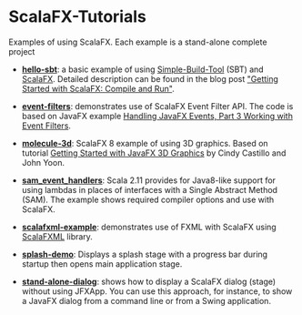 ScalaFX-Tutorials
=================

Examples of using ScalaFX. Each example is a stand-alone complete project

* [__hello-sbt__](hello-sbt): 
   a basic example of using [Simple-Build-Tool](http://www.scala-sbt.org/) (SBT) and
   [ScalaFX](http://scalafx.org). Detailed description can be found in the blog post
   ["Getting Started with ScalaFX: Compile and Run"](http://codingonthestaircase.wordpress.com/2013/05/17/getting-started-with-scalafx-compile-and-run-2/).

* [__event-filters__](event-filters):
   demonstrates use of ScalaFX Event Filter API. The code is based on JavaFX example
   [Handling JavaFX Events, Part 3 Working with Event Filters](http://docs.oracle.com/javafx/2/events/filters.htm).

* [__molecule-3d__](molecule-3d):
   ScalaFX 8 example of using 3D graphics. Based on tutorial
   [Getting Started with JavaFX 3D Graphics](http://docs.oracle.com/javafx/8/3d_graphics/jfxpub-3d_graphics.htm)
   by Cindy Castillo and John Yoon.

* [__sam_event_handlers__](sam_event_handlers):
  Scala 2.11 provides for Java8-like support for using lambdas in places of interfaces with a Single Abstract Method (SAM). The example shows required compiler options and use with ScalaFX.

* [__scalafxml-example__](scalafxml-example):
   demonstrates use of FXML with ScalaFX using [ScalaFXML](https://github.com/vigoo/scalafxml)
   library.

* [__splash-demo__](splash-demo): Displays a splash stage with a progress bar during startup then opens main application stage.

* [__stand-alone-dialog__](stand-alone-dialog):
   shows how to display a ScalaFX dialog (stage) without using JFXApp. You can use this approach,
   for instance, to show a JavaFX dialog from a command line or from a Swing application.
